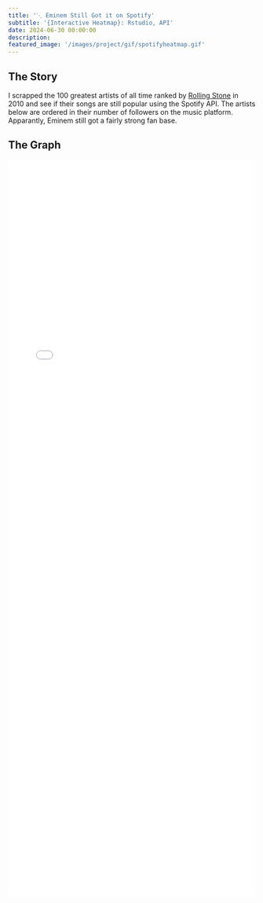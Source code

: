 ```yaml
---
title: '⋱ Eminem Still Got it on Spotify'
subtitle: '{Interactive Heatmap}: Rstudio, API'
date: 2024-06-30 00:00:00
description: 
featured_image: '/images/project/gif/spotifyheatmap.gif'
---
```


## The Story

I scrapped the 100 greatest artists of all time ranked by [Rolling Stone](https://www.rollingstone.com/music/music-lists/100-greatest-artists-147446) in 2010 and see if their songs are still popular using the Spotify API. The artists below are ordered in their number of followers on the music platform. Apparantly, Eminem still got a fairly strong fan base.

## The Graph

<div class="l-page">
  <iframe src="{{ '/images/project/plotly/heatmap_spotify.html' | relative_url }}" frameborder='0' scrolling='no' height="1500px" width="100%" style="border: 0px grey;"></iframe>
</div>
